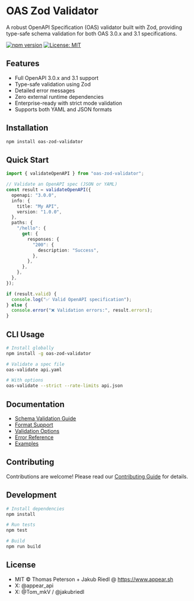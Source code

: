 # OAS Zod Validator

A robust OpenAPI Specification (OAS) validator built with Zod, providing type-safe schema validation for both OAS 3.0.x and 3.1 specifications.

[![npm version](https://badge.fury.io/js/oas-zod-validator.svg)](https://badge.fury.io/js/oas-zod-validator)
[![License: MIT](https://img.shields.io/badge/License-MIT-yellow.svg)](https://opensource.org/licenses/MIT)

## Features

- Full OpenAPI 3.0.x and 3.1 support
- Type-safe validation using Zod
- Detailed error messages
- Zero external runtime dependencies
- Enterprise-ready with strict mode validation
- Supports both YAML and JSON formats

## Installation

```bash
npm install oas-zod-validator
```

## Quick Start

```typescript
import { validateOpenAPI } from "oas-zod-validator";

// Validate an OpenAPI spec (JSON or YAML)
const result = validateOpenAPI({
  openapi: "3.0.0",
  info: {
    title: "My API",
    version: "1.0.0",
  },
  paths: {
    "/hello": {
      get: {
        responses: {
          "200": {
            description: "Success",
          },
        },
      },
    },
  },
});

if (result.valid) {
  console.log("✅ Valid OpenAPI specification");
} else {
  console.error("❌ Validation errors:", result.errors);
}
```

## CLI Usage

```bash
# Install globally
npm install -g oas-zod-validator

# Validate a spec file
oas-validate api.yaml

# With options
oas-validate --strict --rate-limits api.json
```

## Documentation

- [Schema Validation Guide](./docs/schemas.md)
- [Format Support](./docs/formats.md)
- [Validation Options](./docs/validation.md)
- [Error Reference](./docs/errors.md)
- [Examples](./docs/examples/)

## Contributing

Contributions are welcome! Please read our [Contributing Guide](./CONTRIBUTING.md) for details.

## Development

```bash
# Install dependencies
npm install

# Run tests
npm test

# Build
npm run build
```

## License

- MIT © Thomas Peterson + Jakub Riedl @ https://www.appear.sh
- X: @appear_api
- X: @Tom_mkV / @jakubriedl
